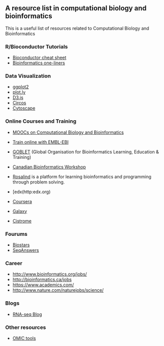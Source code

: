 ## A resource list in computational biology and bioinformatics
This is a useful list of resources related to Computational Biology and Bioinformatics

### R/Bioconductor Tutorials
- [Bioconductor cheat sheet](https://github.com/mikelove/bioc-refcard)
- [Bioinformatics one-liners](https://github.com/stephenturner/oneliners)

### Data Visualization
- [ggplot2](http://ggplot2.org/)
- [plot.ly](http://plot.ly)
- [D3.js](http://d3js.org/)
- [Circos](http://circos.ca/)
- [Cytoscape](http://www.cytoscape.org/)

### Online Courses and Training
- [MOOCs on Computational Biology and Bioinformatics](https://github.com/asntech/comp-bio-moocs)
- [Train online with EMBL-EBI](http://www.ebi.ac.uk/training/online/)
- [GOBLET](http://www.mygoblet.org/training-portal) (Global Organisation for Bioinformatics Learning, Education & Training)
- [Canadian Bioinformatics Workshop](http://bioinformatics.ca/workshops/)
- [Rosalind](http://rosalind.info/) is a platform for learning bioinformatics and programming through problem solving.

- [edx(http:edx.org)
- [Coursera](http://coursera.org)

- [Galaxy](https://usegalaxy.org/)
- [Cistrome](http://cistrome.org/)


### Fourums

- [Biostars](https://www.biostars.org/)
- [SeqAnswers](http://seqanswers.com/)

### Career

- http://www.bioinformatics.org/jobs/
- http://bioinformatics.ca/jobs
- https://www.academics.com/
- http://www.nature.com/naturejobs/science/

### Blogs

- [RNA-seq Blog ](http://www.rna-seqblog.com/)

### Other resources

- [OMIC tools](http://omictools.com/)

